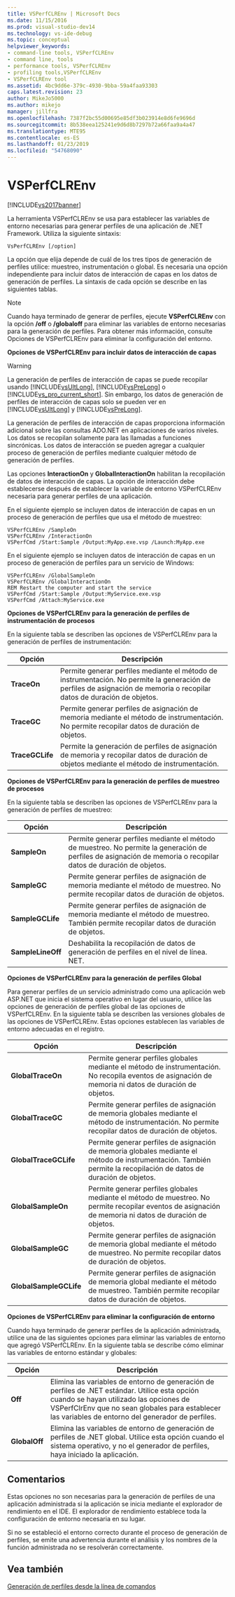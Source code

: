 ```yaml
---
title: VSPerfCLREnv | Microsoft Docs
ms.date: 11/15/2016
ms.prod: visual-studio-dev14
ms.technology: vs-ide-debug
ms.topic: conceptual
helpviewer_keywords:
- command-line tools, VSPerfCLREnv
- command line, tools
- performance tools, VSPerfCLREnv
- profiling tools,VSPerfCLREnv
- VSPerfCLREnv tool
ms.assetid: 4bc9dd6e-379c-4930-9bba-59a4faa93303
caps.latest.revision: 23
author: MikeJo5000
ms.author: mikejo
manager: jillfra
ms.openlocfilehash: 7387f2bc55d00695e85df3b023914e8d6fe9696d
ms.sourcegitcommit: 8b538eea125241e9d6d8b7297b72a66faa9a4a47
ms.translationtype: MTE95
ms.contentlocale: es-ES
ms.lasthandoff: 01/23/2019
ms.locfileid: "54768090"
---
```

# <a name="vsperfclrenv"></a>VSPerfCLREnv
[!INCLUDE[vs2017banner](../includes/vs2017banner.md)]

La herramienta VSPerfCLREnv se usa para establecer las variables de entorno necesarias para generar perfiles de una aplicación de .NET Framework. Utiliza la siguiente sintaxis:  
  
```  
VsPerfCLREnv [/option]  
```  
  
 La opción que elija depende de cuál de los tres tipos de generación de perfiles utilice: muestreo, instrumentación o global. Es necesaria una opción independiente para incluir datos de interacción de capas en los datos de generación de perfiles. La sintaxis de cada opción se describe en las siguientes tablas.  
  
> [!NOTE]
>  Cuando haya terminado de generar de perfiles, ejecute **VSPerfCLREnv** con la opción **/off** o **/globaloff** para eliminar las variables de entorno necesarias para la generación de perfiles. Para obtener más información, consulte Opciones de VSPerfCLREnv para eliminar la configuración del entorno.  
  
 **Opciones de VSPerfCLREnv para incluir datos de interacción de capas**  
  
> [!WARNING]
>  La generación de perfiles de interacción de capas se puede recopilar usando [!INCLUDE[vsUltLong](../includes/vsultlong-md.md)], [!INCLUDE[vsPreLong](../includes/vsprelong-md.md)] o [!INCLUDE[vs_pro_current_short](../includes/vs-pro-current-short-md.md)]. Sin embargo, los datos de generación de perfiles de interacción de capas solo se pueden ver en [!INCLUDE[vsUltLong](../includes/vsultlong-md.md)] y [!INCLUDE[vsPreLong](../includes/vsprelong-md.md)].  
  
 La generación de perfiles de interacción de capas proporciona información adicional sobre las consultas ADO.NET en aplicaciones de varios niveles. Los datos se recopilan solamente para las llamadas a funciones sincrónicas. Los datos de interacción se pueden agregar a cualquier proceso de generación de perfiles mediante cualquier método de generación de perfiles.  
  
 Las opciones **InteractionOn** y **GlobalInteractionOn** habilitan la recopilación de datos de interacción de capas. La opción de interacción debe establecerse después de establecer la variable de entorno VSPerfCLREnv necesaria para generar perfiles de una aplicación.  
  
 En el siguiente ejemplo se incluyen datos de interacción de capas en un proceso de generación de perfiles que usa el método de muestreo:  
  
```  
VSPerfCLREnv /SampleOn  
VSPerfCLREnv /InteractionOn  
VSPerfCmd /Start:Sample /Output:MyApp.exe.vsp /Launch:MyApp.exe  
```  
  
 En el siguiente ejemplo se incluyen datos de interacción de capas en un proceso de generación de perfiles para un servicio de Windows:  
  
```  
VSPerfCLREnv /GlobalSampleOn  
VSPerfCLREnv /GlobalInteractionOn  
REM Restart the computer and start the service  
VSPerfCmd /Start:Sample /Output:MyService.exe.vsp   
VSPerfCmd /Attach:MyService.exe  
```  
  
 **Opciones de VSPerfCLREnv para la generación de perfiles de instrumentación de procesos**  
  
 En la siguiente tabla se describen las opciones de VSPerfCLREnv para la generación de perfiles de instrumentación:  
  
|Opción|Descripción|  
|------------|-----------------|  
|**TraceOn**|Permite generar perfiles mediante el método de instrumentación. No permite la generación de perfiles de asignación de memoria o recopilar datos de duración de objetos.|  
|**TraceGC**|Permite generar perfiles de asignación de memoria mediante el método de instrumentación. No permite recopilar datos de duración de objetos.|  
|**TraceGCLife**|Permite la generación de perfiles de asignación de memoria y recopilar datos de duración de objetos mediante el método de instrumentación.|  
  
 **Opciones de VSPerfCLREnv para la generación de perfiles de muestreo de procesos**  
  
 En la siguiente tabla se describen las opciones de VSPerfCLREnv para la generación de perfiles de muestreo:  
  
|Opción|Descripción|  
|------------|-----------------|  
|**SampleOn**|Permite generar perfiles mediante el método de muestreo. No permite la generación de perfiles de asignación de memoria o recopilar datos de duración de objetos.|  
|**SampleGC**|Permite generar perfiles de asignación de memoria mediante el método de muestreo. No permite recopilar datos de duración de objetos.|  
|**SampleGCLife**|Permite generar perfiles de asignación de memoria mediante el método de muestreo. También permite recopilar datos de duración de objetos.|  
|**SampleLineOff**|Deshabilita la recopilación de datos de generación de perfiles en el nivel de línea. NET.|  
  
 **Opciones de VSPerfCLREnv para la generación de perfiles Global**  
  
 Para generar perfiles de un servicio administrado como una aplicación web ASP.NET que inicia el sistema operativo en lugar del usuario, utilice las opciones de generación de perfiles global de las opciones de VSPerfCLREnv. En la siguiente tabla se describen las versiones globales de las opciones de VSPerfCLREnv. Estas opciones establecen las variables de entorno adecuadas en el registro.  
  
|Opción|Descripción|  
|------------|-----------------|  
|**GlobalTraceOn**|Permite generar perfiles globales mediante el método de instrumentación. No recopila eventos de asignación de memoria ni datos de duración de objetos.|  
|**GlobalTraceGC**|Permite generar perfiles de asignación de memoria globales mediante el método de instrumentación. No permite recopilar datos de duración de objetos.|  
|**GlobalTraceGCLife**|Permite generar perfiles de asignación de memoria globales mediante el método de instrumentación. También permite la recopilación de datos de duración de objetos.|  
|**GlobalSampleOn**|Permite generar perfiles globales mediante el método de muestreo. No permite recopilar eventos de asignación de memoria ni datos de duración de objetos.|  
|**GlobalSampleGC**|Permite generar perfiles de asignación de memoria global mediante el método de muestreo. No permite recopilar datos de duración de objetos.|  
|**GlobalSampleGCLife**|Permite generar perfiles de asignación de memoria global mediante el método de muestreo. También permite recopilar datos de duración de objetos.|  
  
 **Opciones de VSPerfCLREnv para eliminar la configuración de entorno**  
  
 Cuando haya terminado de generar perfiles de la aplicación administrada, utilice una de las siguientes opciones para eliminar las variables de entorno que agregó VSPerfCLREnv. En la siguiente tabla se describe cómo eliminar las variables de entorno estándar y globales:  
  
|Opción|Descripción|  
|------------|-----------------|  
|**Off**|Elimina las variables de entorno de generación de perfiles de .NET estándar. Utilice esta opción cuando se hayan utilizado las opciones de VSPerfClrEnv que no sean globales para establecer las variables de entorno del generador de perfiles.|  
|**GlobalOff**|Elimina las variables de entorno de generación de perfiles de .NET global. Utilice esta opción cuando el sistema operativo, y no el generador de perfiles, haya iniciado la aplicación.|  
  
## <a name="remarks"></a>Comentarios  
 Estas opciones no son necesarias para la generación de perfiles de una aplicación administrada si la aplicación se inicia mediante el explorador de rendimiento en el IDE. El explorador de rendimiento establece toda la configuración de entorno necesaria en su lugar.  
  
 Si no se estableció el entorno correcto durante el proceso de generación de perfiles, se emite una advertencia durante el análisis y los nombres de la función administrada no se resolverán correctamente.  
  
## <a name="see-also"></a>Vea también  
 [Generación de perfiles desde la línea de comandos](../profiling/using-the-profiling-tools-from-the-command-line.md)
